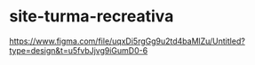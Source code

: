 # site-turma-recreativa
https://www.figma.com/file/uqxDi5rgGg9u2td4baMlZu/Untitled?type=design&t=u5fvbJjvg9iGumD0-6
